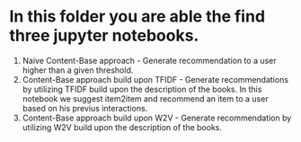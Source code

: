 # In this folder you are able the find three jupyter notebooks.

1) Naive Content-Base approach - Generate recommendation to a user higher than a given threshold.
2) Content-Base approach build upon TFIDF - Generate recommendations by utilizing TFIDF build upon the description of the books. 
   In this notebook we suggest item2item and recommend an item to a user based on his previus interactions.
3) Content-Base approach build upon W2V - Generate recommendation by utilizing W2V build upon the description of the books.
  
